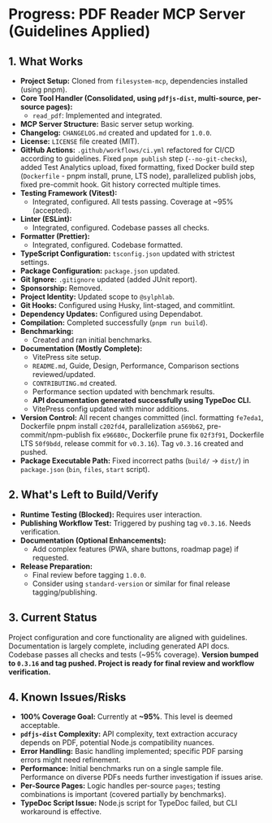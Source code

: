 <!-- Version: 1.36 | Last Updated: 2025-04-07 | Updated By: Sylph -->

# Progress: PDF Reader MCP Server (Guidelines Applied)

## 1. What Works

- **Project Setup:** Cloned from `filesystem-mcp`, dependencies installed (using pnpm).
- **Core Tool Handler (Consolidated, using `pdfjs-dist`, multi-source, per-source pages):**
  - `read_pdf`: Implemented and integrated.
- **MCP Server Structure:** Basic server setup working.
- **Changelog:** `CHANGELOG.md` created and updated for `1.0.0`.
- **License:** `LICENSE` file created (MIT).
- **GitHub Actions:** `.github/workflows/ci.yml` refactored for CI/CD according to guidelines. Fixed `pnpm publish` step (`--no-git-checks`), added Test Analytics upload, fixed formatting, fixed Docker build step (`Dockerfile` - pnpm install, prune, LTS node), parallelized publish jobs, fixed pre-commit hook. Git history corrected multiple times.
- **Testing Framework (Vitest):**
  - Integrated, configured. All tests passing. Coverage at ~95% (accepted).
- **Linter (ESLint):**
  - Integrated, configured. Codebase passes all checks.
- **Formatter (Prettier):**
  - Integrated, configured. Codebase formatted.
- **TypeScript Configuration:** `tsconfig.json` updated with strictest settings.
- **Package Configuration:** `package.json` updated.
- **Git Ignore:** `.gitignore` updated (added JUnit report).
- **Sponsorship:** Removed.
- **Project Identity:** Updated scope to `@sylphlab`.
- **Git Hooks:** Configured using Husky, lint-staged, and commitlint.
- **Dependency Updates:** Configured using Dependabot.
- **Compilation:** Completed successfully (`pnpm run build`).
- **Benchmarking:**
  - Created and ran initial benchmarks.
- **Documentation (Mostly Complete):**
  - VitePress site setup.
  - `README.md`, Guide, Design, Performance, Comparison sections reviewed/updated.
  - `CONTRIBUTING.md` created.
  - Performance section updated with benchmark results.
  - **API documentation generated successfully using TypeDoc CLI.**
  - VitePress config updated with minor additions.
- **Version Control:** All recent changes committed (incl. formatting `fe7eda1`, Dockerfile pnpm install `c202fd4`, parallelization `a569b62`, pre-commit/npm-publish fix `e96680c`, Dockerfile prune fix `02f3f91`, Dockerfile LTS `50f9bdd`, release commit for `v0.3.16`). Tag `v0.3.16` created and pushed.
- **Package Executable Path:** Fixed incorrect paths (`build/` -> `dist/`) in `package.json` (`bin`, `files`, `start` script).

## 2. What's Left to Build/Verify

- **Runtime Testing (Blocked):** Requires user interaction.
- **Publishing Workflow Test:** Triggered by pushing tag `v0.3.16`. Needs verification.
- **Documentation (Optional Enhancements):**
  - Add complex features (PWA, share buttons, roadmap page) if requested.
- **Release Preparation:**
  - Final review before tagging `1.0.0`.
  - Consider using `standard-version` or similar for final release tagging/publishing.

## 3. Current Status

Project configuration and core functionality are aligned with guidelines. Documentation is largely complete, including generated API docs. Codebase passes all checks and tests (~95% coverage). **Version bumped to `0.3.16` and tag pushed. Project is ready for final review and workflow verification.**

## 4. Known Issues/Risks

- **100% Coverage Goal:** Currently at **~95%**. This level is deemed acceptable.
- **`pdfjs-dist` Complexity:** API complexity, text extraction accuracy depends on PDF, potential Node.js compatibility nuances.
- **Error Handling:** Basic handling implemented; specific PDF parsing errors might need refinement.
- **Performance:** Initial benchmarks run on a single sample file. Performance on diverse PDFs needs further investigation if issues arise.
- **Per-Source Pages:** Logic handles per-source `pages`; testing combinations is important (covered partially by benchmarks).
- **TypeDoc Script Issue:** Node.js script for TypeDoc failed, but CLI workaround is effective.
